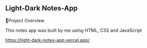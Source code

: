 ## Light-Dark Notes-App

📁Project Overview

This notes app was built by me using HTML, CSS and JavaScript

https://light-dark-notes-app.vercel.app/
